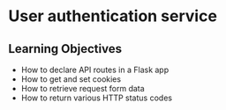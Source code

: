 # User authentication service
## Learning Objectives
* How to declare API routes in a Flask app
* How to get and set cookies
* How to retrieve request form data
* How to return various HTTP status codes